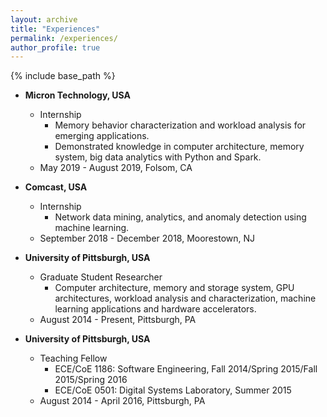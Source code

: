 ```yaml
---
layout: archive
title: "Experiences"
permalink: /experiences/
author_profile: true
---
```


{% include base_path %}

* **Micron Technology, USA**
  * Internship
     - Memory behavior characterization and workload analysis for emerging applications. 
     - Demonstrated knowledge in computer architecture, memory system, big data analytics with Python and Spark.
  * May 2019 - August 2019, Folsom, CA

* **Comcast, USA**
  * Internship
     - Network data mining, analytics, and anomaly detection using machine learning.
  * September 2018 - December 2018, Moorestown, NJ
  
* **University of Pittsburgh, USA**
  * Graduate Student Researcher 
     - Computer architecture, memory and storage system, GPU architectures, workload analysis and characterization, machine learning applications and hardware accelerators.
  * August 2014 - Present, Pittsburgh, PA

* **University of Pittsburgh, USA**
  * Teaching Fellow 
     - ECE/CoE 1186: Software Engineering, Fall 2014/Spring 2015/Fall 2015/Spring 2016
     - ECE/CoE 0501: Digital Systems Laboratory, Summer 2015
  * August 2014 - April 2016, Pittsburgh, PA
